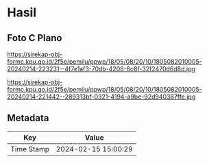 # Hasil

## Foto C Plano

https://sirekap-obj-formc.kpu.go.id/2f5e/pemilu/ppwp/18/05/08/20/10/1805082010005-20240214-223231--4f7e1af3-70db-4208-8c6f-32f2470d6d8d.jpg

https://sirekap-obj-formc.kpu.go.id/2f5e/pemilu/ppwp/18/05/08/20/10/1805082010005-20240214-221442--289313bf-0321-4194-a9be-92d940387ffe.jpg


## Metadata

| Key        | Value               |
| ---------- | ------------------- |
| Time Stamp | 2024-02-15 15:00:29 |




